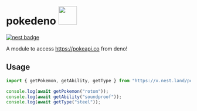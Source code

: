 # pokedeno <a href="https://pokeapi.co/api/v2/pokemon/rotom"><img src='https://raw.githubusercontent.com/PokeAPI/sprites/master/sprites/pokemon/479.png' height=50px/></a>

[![nest badge](https://nest.land/badge.svg)](https://nest.land/package/pokedeno)

A module to access https://pokeapi.co from deno!

## Usage

```ts
import { getPokemon, getAbility, getType } from "https://x.nest.land/pokedeno@0.1.0/mod.ts";

console.log(await getPokemon("rotom"));
console.log(await getAbility("soundproof"));
console.log(await getType("steel"));
```
